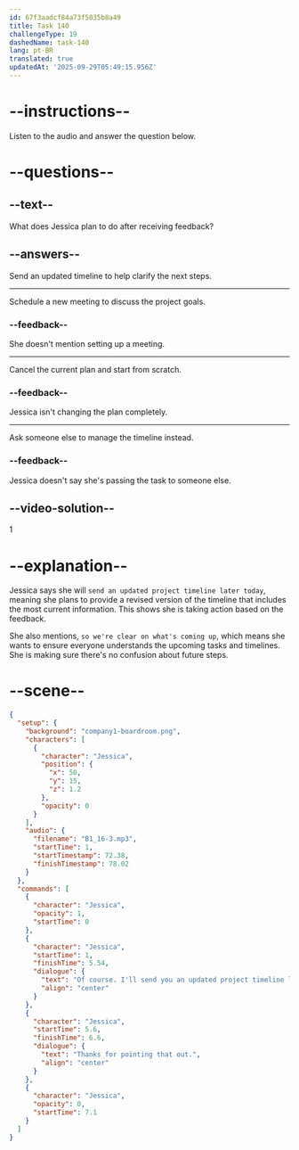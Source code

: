 ```yaml
---
id: 67f3aadcf84a73f5035b8a49
title: Task 140
challengeType: 19
dashedName: task-140
lang: pt-BR
translated: true
updatedAt: '2025-09-29T05:49:15.956Z'
---
```


<!-- (Audio) Jessica: Of course. I'll send you an updated project timeline later today so we're clear on what's coming up. Thanks for pointing that out. -->

# --instructions--

Listen to the audio and answer the question below.

# --questions--

## --text--

What does Jessica plan to do after receiving feedback?

## --answers--

Send an updated timeline to help clarify the next steps.

---

Schedule a new meeting to discuss the project goals.

### --feedback--

She doesn't mention setting up a meeting.

---

Cancel the current plan and start from scratch.

### --feedback--

Jessica isn't changing the plan completely.

---

Ask someone else to manage the timeline instead.

### --feedback--

Jessica doesn't say she's passing the task to someone else.

## --video-solution--

1

# --explanation--

Jessica says she will `send an updated project timeline later today`, meaning she plans to provide a revised version of the timeline that includes the most current information. This shows she is taking action based on the feedback.

She also mentions, `so we're clear on what's coming up`, which means she wants to ensure everyone understands the upcoming tasks and timelines. She is making sure there's no confusion about future steps.

# --scene--

```json
{
  "setup": {
    "background": "company1-boardroom.png",
    "characters": [
      {
        "character": "Jessica",
        "position": {
          "x": 50,
          "y": 15,
          "z": 1.2
        },
        "opacity": 0
      }
    ],
    "audio": {
      "filename": "B1_16-3.mp3",
      "startTime": 1,
      "startTimestamp": 72.38,
      "finishTimestamp": 78.02
    }
  },
  "commands": [
    {
      "character": "Jessica",
      "opacity": 1,
      "startTime": 0
    },
    {
      "character": "Jessica",
      "startTime": 1,
      "finishTime": 5.54,
      "dialogue": {
        "text": "Of course. I'll send you an updated project timeline later today so we're clear on what's coming up.",
        "align": "center"
      }
    },
    {
      "character": "Jessica",
      "startTime": 5.6,
      "finishTime": 6.6,
      "dialogue": {
        "text": "Thanks for pointing that out.",
        "align": "center"
      }
    },
    {
      "character": "Jessica",
      "opacity": 0,
      "startTime": 7.1
    }
  ]
}
```
